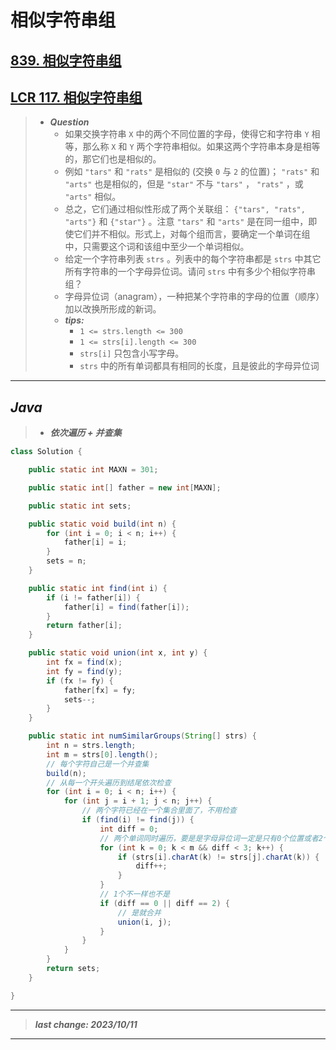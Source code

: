 # 相似字符串组

## [839. 相似字符串组](https://leetcode.cn/problems/similar-string-groups/)

## [LCR 117. 相似字符串组](https://leetcode.cn/problems/H6lPxb/)

> - ***Question***
>   - 如果交换字符串 `X` 中的两个不同位置的字母，使得它和字符串 `Y` 相等，那么称 `X` 和 `Y` 两个字符串相似。如果这两个字符串本身是相等的，那它们也是相似的。
>   - 例如 `"tars"` 和 `"rats"` 是相似的 (交换 `0` 与 `2` 的位置)； `"rats"` 和 `"arts"` 也是相似的，但是 `"star"` 不与 `"tars"` ， `"rats"` ，或 `"arts"` 相似。
>   - 总之，它们通过相似性形成了两个关联组： `{"tars", "rats", "arts"}` 和 `{"star"}` 。注意 `"tars"` 和 `"arts"` 是在同一组中，即使它们并不相似。形式上，对每个组而言，要确定一个单词在组中，只需要这个词和该组中至少一个单词相似。
>   - 给定一个字符串列表 `strs` 。列表中的每个字符串都是 `strs` 中其它所有字符串的一个字母异位词。请问 `strs` 中有多少个相似字符串组？
>   - 字母异位词（anagram），一种把某个字符串的字母的位置（顺序）加以改换所形成的新词。
>   - ***tips:***
>     - `1 <= strs.length <= 300`
>     - `1 <= strs[i].length <= 300`
>     - `strs[i]` 只包含小写字母。
>     - `strs` 中的所有单词都具有相同的长度，且是彼此的字母异位词

---

## *Java*

> - ***依次遍历 + 并查集***

```java
class Solution {

    public static int MAXN = 301;

    public static int[] father = new int[MAXN];

    public static int sets;

    public static void build(int n) {
        for (int i = 0; i < n; i++) {
            father[i] = i;
        }
        sets = n;
    }

    public static int find(int i) {
        if (i != father[i]) {
            father[i] = find(father[i]);
        }
        return father[i];
    }

    public static void union(int x, int y) {
        int fx = find(x);
        int fy = find(y);
        if (fx != fy) {
            father[fx] = fy;
            sets--;
        }
    }

    public static int numSimilarGroups(String[] strs) {
        int n = strs.length;
        int m = strs[0].length();
        // 每个字符自己是一个并查集
        build(n);
        // 从每一个开头遍历到结尾依次检查
        for (int i = 0; i < n; i++) {
            for (int j = i + 1; j < n; j++) {
                // 两个字符已经在一个集合里面了，不用检查
                if (find(i) != find(j)) {
                    int diff = 0;
                    // 两个单词同时遍历，要是是字母异位词一定是只有0个位置或者2个位置不一样，3个以上都别看
                    for (int k = 0; k < m && diff < 3; k++) {
                        if (strs[i].charAt(k) != strs[j].charAt(k)) {
                            diff++;
                        }
                    }
                    // 1个不一样也不是
                    if (diff == 0 || diff == 2) {
                        // 是就合并
                        union(i, j);
                    }
                }
            }
        }
        return sets;
    }

}
```

---

> ***last change: 2023/10/11***

---
